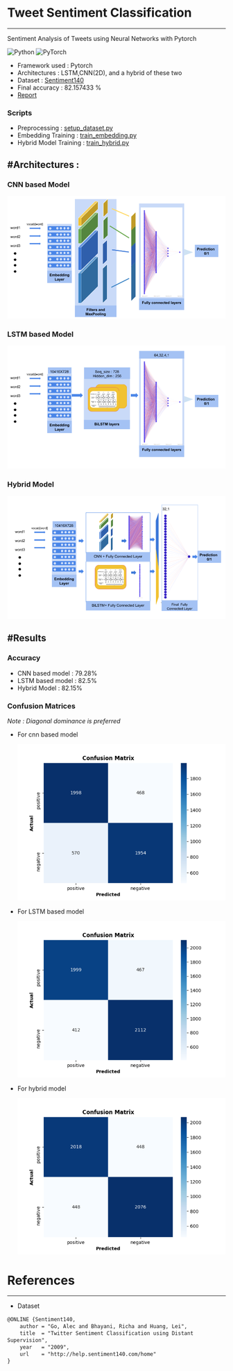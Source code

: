 # Tweet Sentiment Classification

---

Sentiment Analysis of Tweets using Neural Networks with Pytorch

<!--[![forthebadge made-with-python](http://ForTheBadge.com/images/badges/made-with-python.svg)](https://www.python.org/)-->

![Python](https://img.shields.io/badge/python-3670A0?style=for-the-badge&logo=python&logoColor=ffdd54)
![PyTorch](https://img.shields.io/badge/PyTorch-%23EE4C2C.svg?style=for-the-badge&logo=PyTorch&logoColor=white)

- Framework used : Pytorch
- Architectures : LSTM,CNN(2D), and a hybrid of these two
- Dataset : [Sentiment140](http://help.sentiment140.com/for-students/)
- Final accuracy : 82.157433 %
- [Report](docs/Sentiment_Analysis_Report.pdf)

### Scripts

- Preprocessing : [ setup_dataset.py ](main/setup_dataset.py)
- Embedding Training : [ train_embedding.py ](main/train_embedding.py)
- Hybrid Model Training : [ train_hybrid.py ](main/train_hybrid.py)

## #Architectures :

### CNN based Model

![CNN architecture](docs/cnn_arch.png)

### LSTM based Model

![LSTM architecture](docs/bilstm_arch.png)

### Hybrid Model

![Hybrid Model](docs/hybrid_arch_v2.png)

## #Results

### Accuracy

- CNN based model : 79.28%
- LSTM based model : 82.5%
- Hybrid Model : 82.15%

### Confusion Matrices

_Note : Diagonal dominance is preferred_

- For cnn based model

  ![CNN based model cm](docs/cnn_confusion_matrix.png)

- For LSTM based model

  ![LSTM based model cm](docs/lstm_confusion_matrix.png)

- For hybrid model

  ![Hybrid Model cm](docs/hybrid_confusion_matrix.png)

# References

---

- Dataset

```
@ONLINE {Sentiment140,
    author = "Go, Alec and Bhayani, Richa and Huang, Lei",
    title  = "Twitter Sentiment Classification using Distant Supervision",
    year   = "2009",
    url    = "http://help.sentiment140.com/home"
}
```
